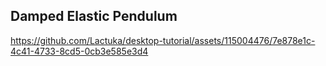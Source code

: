 ## Damped Elastic Pendulum

https://github.com/Lactuka/desktop-tutorial/assets/115004476/7e878e1c-4c41-4733-8cd5-0cb3e585e3d4
